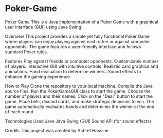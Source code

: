 # Poker-Game

Poker Game
This is a Java implementation of a Poker Game with a graphical user interface (GUI) using Java Swing.

Overview
This project provides a simple yet fully functional Poker Game where players can enjoy playing against each other or against computer opponents. The game features a user-friendly interface and follows standard Poker rules.

Features
Play against friends or computer opponents.
Customizable number of players.
Interactive GUI with intuitive controls.
Realistic card graphics and animations.
Hand evaluation to determine winners.
Sound effects to enhance the gaming experience.

How to Play
Clone the repository to your local machine.
Compile the Java source files.
Run the PokerGameGUI class to start the game.
Choose the number of players and their names.
Click on the "Deal" button to start the game.
Place bets, discard cards, and make strategic decisions to win.
The game automatically evaluates hands and determines the winner at the end of each round.


Technologies Used
Java
Java Swing (GUI)
Sound API (for sound effects)

Credits
This project was created by Achref Hassine. 

